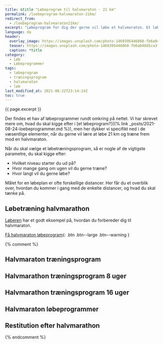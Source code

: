 ```yaml
---
title: &title "Løbeprogram til halvmaraton - 21 km"
permalink: /loebeprogram-halvmaraton-21km/
redirect_from:
  - /loebeprogram-halvmaraton21km/
excerpt: "Løbeprogram for dig der gerne vil løbe et halvmaraton. Et løbeprogram til halvmaraton tager typisk 12-20 uger. Inden du går i gang med et løbetræningsprogram til at løbe 21 km, så sørg for at du allerede kan løbe 10 km."
language: da
header:
  overlay_image: https://images.unsplash.com/photo-1469395446868-fb6a048d5ca3?ixlib=rb-1.2.1&ixid=MnwxMjA3fDB8MHxwaG90by1wYWdlfHx8fGVufDB8fHx8&auto=format&fit=crop&w=1200&q=5
  teaser: https://images.unsplash.com/photo-1469395446868-fb6a048d5ca3?ixlib=rb-1.2.1&ixid=MnwxMjA3fDB8MHxwaG90by1wYWdlfHx8fGVufDB8fHx8&auto=format&fit=crop&w=400&q=5
  caption: *title
category:
  - Løb
  - Løbeprogrammer
tags:
  - løbeprogram
  - træningsprogram
  - halvmaraton
  - løb
last_modified_at: 2021-08-22T23:14:14Z
toc: true
---
```


{{ page.excerpt }}

Der findes et hav af løbeprogrammer rundt omkring på nettet. Vi har skrevet mere om, hvad du skal kigge efter i [et løbeprogram?]({% link _posts/2021-08-24-loebeprogrammer.md %}), men her dykker vi specifikt ned i de væsentlige elementer, når du gerne vil lære at løbe 21 km og træne frem mod en halvmaraton.

Når du skal vælge et løbetræningsprogram, så er nogle af de vigtigste parametre, du skal kigge efter:

- Hvilket niveau starter du ud på?
- Hvor mange gang om ugen vil du gerne træne?
- Hvor langt vil du gerne løbe?

Målet for en løbeplan er ofte forskellige distancer. Her får du et overblik over, hvordan du kommer i gang med de enkelte distancer, og hvad du skal tænke på.

## Løbetræning halvmarathon

[Løberen](https://www.loberen.dk/Halvmaraton) har et godt eksempel på, hvordan du forbereder dig til halvmaraton.

[Få halvmaraton løbeprogram](https://www.loberen.dk/Halvmaraton){: .btn .btn--large .btn--warning }

{% comment %}
## Halvmaraton træningsprogram

## Halvmarathon træningsprogram 8 uger

## Halvmarathon træningsprogram 16 uger

## Halvmaraton løbeprogrammer

## Restitution efter halvmarathon
{% endcomment %}

